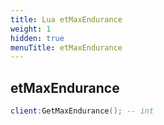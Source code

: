 ```yaml
---
title: Lua etMaxEndurance
weight: 1
hidden: true
menuTitle: etMaxEndurance
---
```

## etMaxEndurance
```lua
client:GetMaxEndurance(); -- int
```